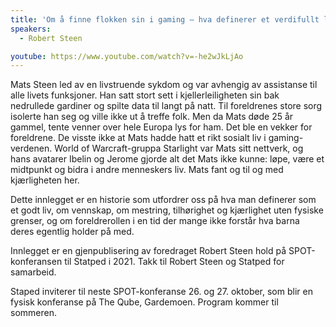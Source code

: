 ```yaml
---
title: 'Om å finne flokken sin i gaming – hva definerer et verdifullt liv?'
speakers:
  - Robert Steen

youtube: https://www.youtube.com/watch?v=-he2wJkLjAo
---
```


Mats Steen led av en livstruende sykdom og var avhengig av assistanse til alle livets funksjoner. Han satt stort sett i kjellerleiligheten sin bak nedrullede gardiner og spilte data til langt på natt. Til foreldrenes store sorg isolerte han seg og ville ikke ut å treffe folk. Men da Mats døde 25 år gammel, tente venner over hele Europa lys for ham. Det ble en vekker for foreldrene. De visste ikke at Mats hadde hatt et rikt sosialt liv i gaming-verdenen. World of Warcraft-gruppa Starlight var Mats sitt nettverk, og hans avatarer Ibelin og Jerome gjorde alt det Mats ikke kunne: løpe, være et midtpunkt og bidra i andre menneskers liv. Mats fant og til og med kjærligheten her.

Dette innlegget er en historie som utfordrer oss på hva man definerer som et godt liv, om vennskap, om mestring, tilhørighet og kjærlighet uten fysiske grenser, og om foreldrerollen i en tid der mange ikke forstår hva barna deres egentlig holder på med.

Innlegget er en gjenpublisering av foredraget Robert Steen hold på SPOT-konferansen til Statped i 2021. Takk til Robert Steen og Statped for samarbeid.

Staped inviterer til neste SPOT-konferanse 26. og 27. oktober, som blir en fysisk konferanse på The Qube, Gardemoen. Program kommer til sommeren.